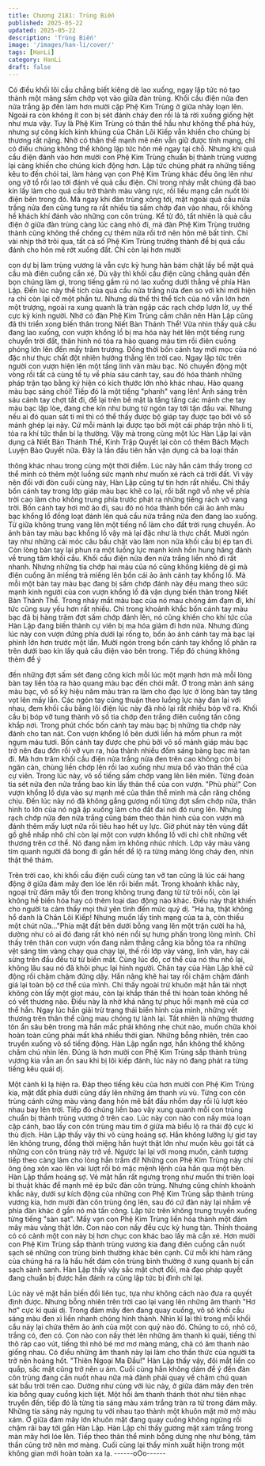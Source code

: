 ```yaml
---
title: Chương 2181: Trùng Biến
published: 2025-05-22
updated: 2025-05-22
description: 'Trùng Biến'
image: '/images/han-li/cover/'
tags: [HanLi]
category: HanLi
draft: false
---
```


Có điều khối lôi cầu chẳng biết kiêng dè lao xuống, ngay lập tức
nó tạo thành một mảng sấm chớp vọt vào giữa đàn trùng.
Khối cầu điện nửa đen nửa trắng ập đến làm hơn mười cặp Phệ
Kim Trùng ở giữa nhảy loạn lên. Ngoài ra còn không ít con bị sét
đánh cháy đen rồi lả tả rời xuống giống hệt như mưa vậy.
Tuy là Phệ Kim Trùng có thân thể hầu như không thể phá hủy,
nhưng sự công kích kinh khủng của Chân Lôi Kiếp vẫn khiến cho
chúng bị thương rất nặng. Nhờ có thân thể mạnh mẽ nên vẫn giữ
được tính mạng, chỉ có điều chúng không thể không lập tức hôn
mê ngay tại chỗ.
Nhưng khi quả cầu điện đánh vào hơn mười con Phệ Kim Trùng
chuẩn bị thành trùng vương lại càng khiến cho chúng kích động
hơn.
Lập tức chúng phát ra những tiếng kêu to đến chói tai, làm hàng
vạn con Phệ Kim Trùng khác đều ông lên như ong vỡ tổ rồi lao tới
đánh về quả cầu điện. Chỉ trong nháy mắt chúng đã bao kín lấy
làm cho quả cầu trở thành màu vàng rực, rồi liều mạng cắn nuốt
lôi điện bên trong đó.
Mà ngay khi đàn trùng xông tới, mặt ngoài quả cầu nửa trắng nửa
đen cũng tung ra rất nhiều tia sấm chớp đan vào nhau, rồi không
hề khách khí đánh vào những con côn trùng.
Kể từ đó, tất nhiên là quả cầu điện ở giữa đàn trùng càng lúc
càng nhỏ đi, mà đàn Phệ Kim Trùng trưởng thành cũng không thể
chống cự thêm nữa rồi trở nên hôn mê bất tỉnh.
Chỉ vài nhịp thở trôi qua, tất cả số Phệ Kim Trùng trưởng thành đề
bị quả cầu đánh cho hôn mê rớt xuống đất. Chỉ còn lại hơn mười

con dự bị làm trùng vương là vẫn cực kỳ hung hãn bám chặt lấy
bề mặt quả cầu mà điên cuồng cắn xé.
Dù vậy thì khối cầu điện cũng chẳng quản đến bọn chúng làm gì,
trong tiếng gầm rú nó lao xuống dưới thẳng về phía Hàn Lập.
Đến lúc này thể tích của quả cầu nửa trắng nửa đen so với khi
mới hiện ra chỉ còn lại cỡ một phần tư. Nhưng dù thế thì thể tích
của nó vẫn lớn hơn một trượng, ngoài ra xung quanh là tràn ngập
các rạch chớp lượn lờ, uy thế cực kỳ kinh người.
Nhờ có đàn Phệ Kim Trùng cầm chân nên Hàn Lập cũng đã thi
triển xong biến thân trong Niết Bàn Thánh Thể!
Vừa nhìn thấy quả cầu đang lao xuống, con vượn khổng lồ bị ma
hóa này hét lên một tiếng rung chuyển trời đất, thân hình nó tỏa
ra hào quang màu tím rồi điên cuồng phóng lớn lên đến mấy trăm
trượng. Đồng thời bốn cánh tay mới mọc của nó đặc như thực
chất đột nhiên hướng thẳng lên trời cao.
Ngay lập tức trên người con vượn hiện lên một tầng linh văn màu
bạc. Nó chuyển động một vòng rồi tất cả cùng tề tụ về phía sáu
cánh tay, sau đó hóa thành những pháp trận tạo bằng ký hiện có
kích thước lớn nhỏ khác nhau.
Hào quang màu bạc sáng chói!
Tiếp đó là một tiếng "phanh" vang lên!
Ánh sáng trên sáu cánh tay chợt tắt đi, để lại trên bề mặt là tầng
tầng các mảnh che tay màu bạc lập lòe, đang che kín như bưng
từ ngón tay tới tận đầu vai.
Nhưng nếu ai đó quan sát tỉ mỉ thì có thể thấy được bộ giáp tay
được tạo bởi vô số mảnh ghép lại này. Cứ mỗi mảnh lại được tạo
bởi một cái pháp trận nhỏ li ti, tỏa ra khí tức thần bí lạ thường.
Vậy mà trong cùng một lúc Hàn Lập lại vận dụng cả Niết Bàn
Thánh Thể, Kinh Trập Quyết lại còn có thêm Bách Mạch Luyện
Bảo Quyết nữa. Đây là lần đầu tiên hắn vận dụng cả ba loại thần

thông khác nhau trong cùng một thời điểm.
Lúc này hắn cảm thấy trong cơ thể mình có thêm một luồng sức
mạnh như muốn xé rách cả trời đất. Vì vậy nên đối với đòn cuối
cùng này, Hàn Lập cũng tự tin hơn rất nhiều.
Chỉ thấy bốn cánh tay trong lớp giáp màu bạc khẽ co lại, rồi bất
ngờ vỗ nhẹ về phía trời cao làm cho không trung phía trước phát
ra những tiếng rách vỡ vang trời.
Bốn cánh tay hơi mờ ảo đi, sau đó nó hóa thành bốn cái ảo ảnh
màu bạc khổng lồ đồng loạt đánh lên quả cầu nửa trắng nửa đen
đang lao xuống.
Từ giữa không trung vang lên một tiếng nổ làm cho đất trời rung
chuyển.
Ảo ảnh bàn tay màu bạc khổng lồ vậy mà lại đặc như là thực
chất. Mười ngón tay như những cái móc câu bấu chặt vào làm
non nửa khối cầu bị ép tan đi. Còn lòng bàn tay lại phun ra một
luồng lực mạnh kinh hồn hung hăng đánh về trung tâm khối cầu.
Khối cầu điện nửa đen nửa trắng liền nhỏ đi rất nhanh. Nhưng
những tia chớp hai màu của nó cũng không kiêng dè gì mà điên
cuồng ăn miếng trả miếng lên bốn cái ảo ảnh cánh tay khổng lồ.
Mà mỗi một bàn tay màu bạc đang bị sấm chớp đánh này đều
mang theo sức mạnh kinh người của con vượn khổng lồ đã vận
dụng biến thân trong Niết Bàn Thánh Thể. Trong nháy mắt màu
bạc của nó mau chóng ảm đạm đi, khí tức cũng suy yếu hơn rất
nhiều.
Chỉ trong khoảnh khắc bốn cánh tay màu bạc đã bị hàng trăm đợt
sấm chớp đánh lên, nó cũng khiến cho khí tức của Hàn Lập đang
biến thành cự viên bị ma hóa giảm đi hơn nửa. Nhưng đúng lúc
này con vượn đứng phía dưới lại rống to, bốn ảo ánh cánh tay mà
bạc lại phình lớn hơn trước một lần.
Mười ngón trong bốn cánh tay khổng lồ phân ra trên dưới bao kín
lấy quả cầu điện vào bên trong. Tiếp đó chúng không thèm để ý

đến những đợt sấm sét đang công kích mỗi lúc một mạnh hơn mà
mỗi lòng bàn tay liền tỏa ra hào quang màu bạc đến chói mắt.
Ở trong màn ánh sáng màu bạc, vô số ký hiệu năm màu tràn ra
làm cho đạo lực ở lòng bàn tay tăng vọt lên mấy lần. Các ngón
tay cũng thuận theo luồng lực này đan lại với nhau, đem khối cầu
bằng lôi điện lúc này đã nhỏ lại rất nhiều bóp vỡ ra.
Khối cầu bị bóp vỡ tung thành vô số tia chớp đen trắng điên
cuồng tấn công khắp nơi. Trong phút chốc bốn cánh tay màu bạc
bị những tia chớp này đánh cho tan nát.
Con vượn khổng lồ bên dưới liền há mồm phun ra một ngụm máu
tươi. Bốn cánh tay được che phủ bởi vô số mảnh giáp màu bạc
trở nên đau đớn rồi vỡ vụn ra, hóa thành nhiều đốm sáng bàng
bạc mà tan đi.
Mà hơn trăm khối cầu điện nửa trắng nửa đen trên cao không còn
bị ngăn cản, chùng liền chớp lên rồi lao xuống như mưa bổ vào
thân thể của cự viên.
Trong lúc này, vô số tiếng sấm chớp vang lên liên miên. Từng
đoàn tia sét nửa đen nửa trắng bao kín lấy thân thể của con
vượn.
"Phù phù!"
Con vượn khổng lồ dựa vào sự mạnh mẽ của thân thể mình mà
cắn răng chống chịu. Đến lúc này nó đã không gắng gượng nổi
từng đợt sấm chớp nữa, thân hình to lớn của nó ngã ập xuống
làm cho đất đai nơi đó rung lên.
Nhưng rạch chớp nửa đen nửa trắng cũng bám theo thân hình
của con vượn mà đánh thêm mấy lượt nữa rồi tiêu hao hết uy lực.
Giờ phút này tên vùng đất gồ ghề nhấp nhô chỉ còn lại một con
vượn khổng lồ với chi chít những vết thương trên cơ thể. Nó đang
nằm im không nhúc nhích. Lớp vảy màu vàng tím quanh người đã
bong đi gần hết để lộ ra từng mảng lông cháy đen, nhìn thật thê
thảm.

Trên trời cao, khi khối cầu điện cuối cùng tan vỡ tan cũng là lúc
cái hang động ở giữa đám mây đen lóe lên rồi biến mất.
Trong khoảnh khắc này, ngoại trừ đám mây tối đen trong không
trung đang từ từ trôi nổi, còn lại không hề biến hóa hay có thêm
loại dao động nào khác. Điều này thật khiến cho người ta cảm
thấy mọi thứ yên tĩnh đến mức quỷ dị.
"Ha ha, thật không hổ danh là Chân Lôi Kiếp! Nhưng muốn lấy
tính mạng của ta à, còn thiếu một chút nữa..."Phía mặt đất bên
dưới bỗng vang lên một trận cười ha hả, dường như có ai đó
đang rất khó nén nổi sự hưng phấn trong lòng mình.
Chỉ thấy trên thân con vượn vốn đang nằm thẳng cẳng kia bỗng
tỏa ra những vệt sáng tím vàng chạy qua chạy lại, thế rồi lớp vảy
vàng, linh văn, hay cái sừng trên đầu đều từ từ biến mất. Cùng
lúc đó, cơ thể của nó thu nhỏ lại, không lâu sau nó đã khôi phục
lại hình người.
Chân tay của Hàn Lập khẽ cử động rồi chậm chậm đứng dậy.
Hắn nâng khẽ hai tay rồi chậm chậm đánh giá lại toàn bộ cơ thể
của mình.
Chỉ thấy ngoài trừ khuôn mặt hắn tái nhợt không còn lấy một giọt
máu, còn lại khắp thân thể thì hoàn toàn không hề có vết thương
nào. Điều này là nhờ khả năng tự phục hồi mạnh mẽ của cơ thể
hắn. Ngay lúc hắn giải trừ trạng thái biến hình của mình, những
vết thương trên thân thể cũng mau chóng tự lành lại.
Tất nhiên là những thương tôn ẩn sâu bên trong mà hắn mắc phải
không nhẹ chút nào, muốn chữa khỏi hoàn toàn cũng phải mất
khá nhiều thời gian.
Những bỗng nhiên, trên cao truyền xuống vô số tiếng động.
Hàn Lập ngẩn ngơ, hắn không thể không chăm chú nhìn lên.
Đúng là hơn mười con Phệ Kim Trùng sắp thành trùng vương kia
vẫn an ổn sau khi bị lôi kiếp đánh, lúc này nó đang phát ra từng
tiếng kêu quái dị.

Một cảnh kì lạ hiện ra.
Đáp theo tiếng kêu của hơn mười con Phệ Kim Trùng kia, mặt đất
phía dưới cũng dấy lên những âm thanh vù vù. Từng con côn
trùng cánh cứng màu vàng đang hôn mê bắt đầu nhổm dạy rồi lũ
lượt kéo nhau bay lên trời. Tiếp đó chúng liền bao vây xung
quanh mỗi con trùng chuẩn bị thành trùng vương ở trên cao. Lúc
này con nào con nấy múa loạn cặp cánh, bao lấy con côn trùng
màu tím ở giữa mà biểu lộ ra thái độ cực kì thù địch.
Hàn Lập thấy vậy thì vô cùng hoảng sợ. Hắn không lưỡng lự giơ
tay lên không trung, đồng thời miệng hắn huýt thật lớn như muốn
kêu gọi tất cả những con côn trùng này trở về.
Ngược lại lại với mong muốn, cảnh tượng tiếp theo càng làm cho
lòng hắn trầm đi!
Những con Phệ Kim Trùng này chỉ ông ông xôn xao lên vài lượt
rồi bỏ mặc mệnh lệnh của hắn qua một bên.
Hàn Lập thầm hoảng sợ. Vẻ mặt hắn rất ngưng trọng như muốn
thi triên loại bí thuật khác để mạnh mẽ ép bức đàn côn trùng.
Nhưng cũng chính khoảnh khắc này, dưới sự kích động của
những con Phệ Kim Trùng sắp thành trùng vương kia, hơn mười
đàn côn trùng ông lên, sau đó cứ đàn này lại nhắm về phía đàn
khác ở gần nó mà tấn công.
Lập tức trên không trung truyền xuống từng tiếng "sàn sạt". Mấy
vạn con Phệ Kim Trùng liền hóa thành một đám mây màu vàng
thật lớn. Con nào con nấy đều cực kỳ hung tàn. Thỉnh thoảng có
có cảnh một con này bị hơn chục con khác bao lấy mà cắn xé.
Hơn mười con Phệ Kim Trùng sắp thành trùng vương kia đang
điên cuồng cắn nuốt sạch sẽ những con trùng bình thường khác
bên cạnh. Cứ mỗi khi hàm răng của chúng há ra là hầu hết đám
côn trùng bình thường ở xung quanh bị cắn sạch sành sanh.
Hàn Lập thấy vậy sắc mặt chợt đổi, mà đạo pháp quyết đang
chuẩn bị được hắn đánh ra cũng lập tức bị đình chỉ lại.

Lúc này vẻ mặt hắn biến đổi liên tục, tựa như không cách nào
đưa ra quyết định được. Nhưng bỗng nhiên trên trời cao lại vang
lên những âm thanh "Hơ hơ" cực kì quái dị. Trong đám mây đen
đang quay cuồng, vô sô khối cầu sáng màu đen xì liền nhanh
chóng hình thành.
Nhìn kĩ lại thì trong mỗi khối cầu này lại chứa thêm ảo ảnh của
một con quỷ nào đó. Chúng to có, nhỏ có, trắng có, đen có. Con
nào con nấy thét lên những âm thanh kì quái, tiếng thì thô ráp cao
vút, tiếng thì nhỏ bé mơ mơ màng màng, chả có âm thanh nào
giống nhau. Có điều những âm thanh này lại làm cho thần thức
của người ta trở nên hoảng hốt.
"Thiên Ngoại Ma Đầu!"
Hàn Lập thấy vậy, đôi mắt liền co quắp, sắc mặt cũng trở nên u
ám. Cuối cùng hắn không dám để ý đến đàn côn trùng đang cắn
nuốt nhau nữa mà đành phải quay về chăm chú quan sát bầu trời
trên cao.
Dường như cùng với lúc này, ở giữa đám mây đen trên kia bỗng
quay cuồng kịch liệt. Một hồi âm thanh thánh thót như tiên nhạc
truyền đến, tiếp đó là từng tia sáng màu xám trắng tràn ra từ trong
đám mây. Những tia sáng này ngưng tụ với nhau tạo thành một
khuôn mặt mờ mờ màu xám. Ở giữa đám mây lớn khuôn mặt
đang quay cuồng không ngừng rồi chậm rãi bay tới gần Hàn Lập.
Hàn Lập chỉ thấy gương mặt xám trắng trong màn mây hơi lóe
lên. Tiếp theo thân thể mình bỗng dưng nhẹ như bông, tâm thần
cũng trở nên mơ màng. Cuối cùng lại thấy mình xuất hiện trong
một không gian mới hoàn toàn xa lạ.
------oOo------
